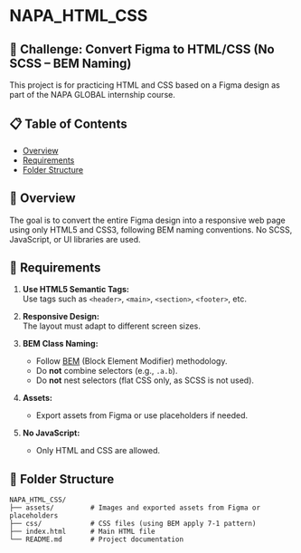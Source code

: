 # NAPA_HTML_CSS

## 🎯 Challenge: Convert Figma to HTML/CSS (No SCSS – BEM Naming)

This project is for practicing HTML and CSS based on a Figma design as part of the NAPA GLOBAL internship course.

## 📋 Table of Contents

- [Overview](#overview)
- [Requirements](#requirements)
- [Folder Structure](#folder-structure)

## 📝 Overview

The goal is to convert the entire Figma design into a responsive web page using only HTML5 and CSS3, following BEM naming conventions. No SCSS, JavaScript, or UI libraries are used.

## 🚀 Requirements

1. **Use HTML5 Semantic Tags:**  
   Use tags such as `<header>`, `<main>`, `<section>`, `<footer>`, etc.

2. **Responsive Design:**  
   The layout must adapt to different screen sizes.

3. **BEM Class Naming:**

   - Follow [BEM](http://getbem.com/naming/) (Block Element Modifier) methodology.
   - Do **not** combine selectors (e.g., `.a.b`).
   - Do **not** nest selectors (flat CSS only, as SCSS is not used).

4. **Assets:**

   - Export assets from Figma or use placeholders if needed.

5. **No JavaScript:**
   - Only HTML and CSS are allowed.

## 📁 Folder Structure
```
NAPA_HTML_CSS/
├── assets/         # Images and exported assets from Figma or placeholders
├── css/            # CSS files (using BEM apply 7-1 pattern)
├── index.html      # Main HTML file
└── README.md       # Project documentation
```
